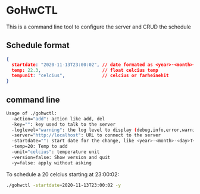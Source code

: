 # GoHwCTL

This is a command line tool to configure the server and CRUD the schedule

## Schedule format

```json
{
  startdate: "2020-11-13T23:00:02", // date formated as <year>-<month>-<day>T<hour>:<min>:<sec>
  temp: 22.3,                       // float celcius temp
  tempunit: "celcius",              // celcius or farheinehit
}
```

## command line

```sh
Usage of ./gohwctl:
  -action="add": action like add, del
  -key="": key used to talk to the server
  -loglevel="warning": the log level to display (debug,info,error,warning)
  -server="http://localhost": URL to connect to the server
  -startdate="": start date for the change, like <year>-<month>-<day>T<hour>:<min>:<sec>
  -temp=20: Temp to add
  -unit="celcius": temperature unit
  -version=false: Show version and quit
  -y=false: apply without asking
```

To schedule a 20 celcius starting at 23:00:02:

```sh
./gohwctl -startdate=2020-11-13T23:00:02 -y
```